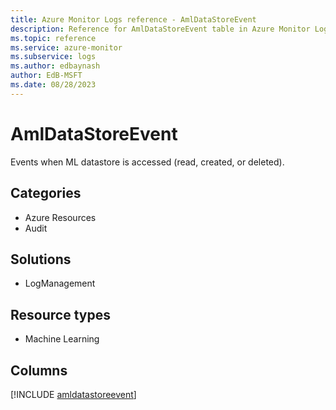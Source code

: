 ```yaml
---
title: Azure Monitor Logs reference - AmlDataStoreEvent
description: Reference for AmlDataStoreEvent table in Azure Monitor Logs.
ms.topic: reference
ms.service: azure-monitor
ms.subservice: logs
ms.author: edbaynash
author: EdB-MSFT
ms.date: 08/28/2023
---
```


# AmlDataStoreEvent

Events when ML datastore is accessed (read, created, or deleted).

## Categories

- Azure Resources
- Audit
## Solutions

- LogManagement
## Resource types

- Machine Learning

            


## Columns
  
[!INCLUDE [amldatastoreevent](../includes/amldatastoreevent-include.md)]

